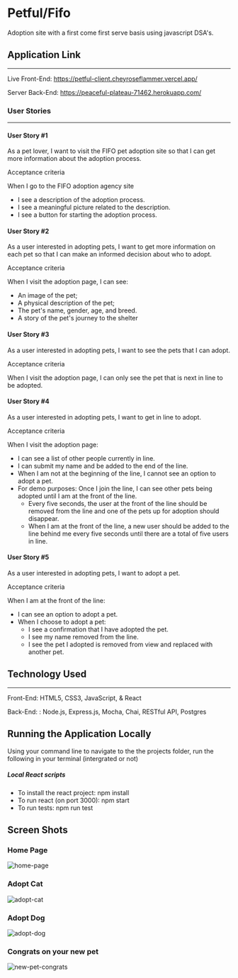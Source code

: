# Petful/Fifo

Adoption site with a first come first serve basis using javascript DSA's.

## Application Link

---

Live Front-End: https://petful-client.cheyroseflammer.vercel.app/

Server Back-End: https://peaceful-plateau-71462.herokuapp.com/

### User Stories

---

#### User Story #1

As a pet lover, I want to visit the FIFO pet adoption site
so that I can get more information about the adoption process.

Acceptance criteria

When I go to the FIFO adoption agency site

- I see a description of the adoption process.
- I see a meaningful picture related to the description.
- I see a button for starting the adoption process.

#### User Story #2

As a user interested in adopting pets, I want to get more information
on each pet so that I can make an informed decision about who to adopt.

Acceptance criteria

When I visit the adoption page, I can see:

- An image of the pet;
- A physical description of the pet;
- The pet's name, gender, age, and breed.
- A story of the pet's journey to the shelter

#### User Story #3

As a user interested in adopting pets,
I want to see the pets that I can adopt.

Acceptance criteria

When I visit the adoption page, I can only see the
pet that is next in line to be adopted.

#### User Story #4

As a user interested in adopting pets, I want to get in line to adopt.

Acceptance criteria

When I visit the adoption page:

- I can see a list of other people currently in line.
- I can submit my name and be added to the end of the line.
- When I am not at the beginning of the line, I cannot see an option to adopt a pet.
- For demo purposes: Once I join the line, I can see other pets being adopted until I am at the front of the line.
  - Every five seconds, the user at the front of the line should be removed from the line and one of the pets up for adoption should disappear.
  - When I am at the front of the line, a new user should be added to the line behind me every five seconds until there are a total of five users in line.

#### User Story #5

As a user interested in adopting pets, I want to adopt a pet.

Acceptance criteria

When I am at the front of the line:

- I can see an option to adopt a pet.
- When I choose to adopt a pet:
  - I see a confirmation that I have adopted the pet.
  - I see my name removed from the line.
  - I see the pet I adopted is removed from view and replaced with another pet.

## Technology Used

---

Front-End: HTML5, CSS3, JavaScript, & React

Back-End: : Node.js, Express.js, Mocha, Chai, RESTful API, Postgres

## Running the Application Locally

Using your command line to navigate to the the projects folder, run the following in your terminal (intergrated or not)

##### Local React scripts

- To install the react project: npm install
- To run react (on port 3000): npm start
- To run tests: npm run test

## Screen Shots

### Home Page

![home-page](screenshots/home.png)

### Adopt Cat

![adopt-cat](screenshots/catAdopt.png)

### Adopt Dog

![adopt-dog](screenshots/dogAdopt.png)

### Congrats on your new pet

![new-pet-congrats](screenshots/congrats.png)
